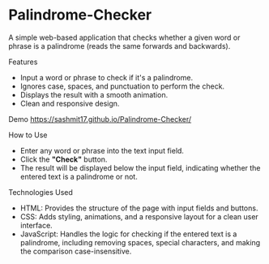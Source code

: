 # Palindrome-Checker
   A simple web-based application that checks whether a given word or phrase is a palindrome (reads the same forwards and backwards).

Features
   - Input a word or phrase to check if it's a palindrome.
   - Ignores case, spaces, and punctuation to perform the check.
   - Displays the result with a smooth animation.
   - Clean and responsive design.

Demo
   https://sashmit17.github.io/Palindrome-Checker/

   
How to Use
   - Enter any word or phrase into the text input field.
   - Click the **"Check"** button.
   - The result will be displayed below the input field, indicating whether the entered text is a palindrome or not.


Technologies Used
   - HTML: Provides the structure of the page with input fields and buttons.
   - CSS: Adds styling, animations, and a responsive layout for a clean user interface.
   - JavaScript: Handles the logic for checking if the entered text is a palindrome, including removing spaces, special characters, and making the comparison case-insensitive.
